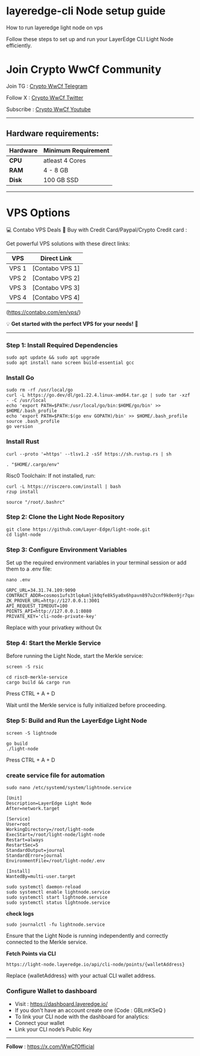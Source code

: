 # layeredge-cli Node setup guide
How to run layeredge light node on vps

Follow these steps to set up and run your LayerEdge CLI Light Node efficiently.

# Join Crypto WwCf Community

Join TG : [Crypto WwCf Telegram](https://t.me/WwCfAirdrops) 

Follow X : [Crypto WwCf Twitter](https://x.com/WwCfOfficial) 

Subscribe : [Crypto WwCf Youtube](https://youtube.com/@WwCfOfficial)

---

## Hardware requirements:

| **Hardware** | **Minimum Requirement** |
|--------------|-------------------------|
| **CPU**      | atleast 4 Cores         |
| **RAM**      | 4 - 8 GB                |
| **Disk**     | 100  GB  SSD            |

---

# VPS Options

💻 Contabo VPS Deals 🚀 Buy with Credit Card/Paypal/Crypto Credit card : 

Get powerful VPS solutions with these direct links:  


| **VPS** | **Direct Link**                      | 
|---------|--------------------------------------|
| VPS 1   | [Contabo VPS 1] | 
| VPS 2   | [Contabo VPS 2] |
| VPS 3   | [Contabo VPS 3] | 
| VPS 4   | [Contabo VPS 4] | 
(https://contabo.com/en/vps/)


💡 **Get started with the perfect VPS for your needs!** 🚀

---

### Step 1: Install Required Dependencies

```
sudo apt update && sudo apt upgrade
sudo apt install nano screen build-essential gcc
```

### Install Go
```
sudo rm -rf /usr/local/go
curl -L https://go.dev/dl/go1.22.4.linux-amd64.tar.gz | sudo tar -xzf - -C /usr/local
echo 'export PATH=$PATH:/usr/local/go/bin:$HOME/go/bin' >> $HOME/.bash_profile
echo 'export PATH=$PATH:$(go env GOPATH)/bin' >> $HOME/.bash_profile
source .bash_profile
go version
```
### Install Rust
```
curl --proto '=https' --tlsv1.2 -sSf https://sh.rustup.rs | sh
```
```
. "$HOME/.cargo/env"
```

Risc0 Toolchain: If not installed, run:

```
curl -L https://risczero.com/install | bash
rzup install

```
```
source "/root/.bashrc"
```

### Step 2: Clone the Light Node Repository

```
git clone https://github.com/Layer-Edge/light-node.git
cd light-node
```

### Step 3: Configure Environment Variables

Set up the required environment variables in your terminal session or add them to a .env file:

```
nano .env
```

```
GRPC_URL=34.31.74.109:9090
CONTRACT_ADDR=cosmos1ufs3tlq4umljk0qfe8k5ya0x6hpavn897u2cnf9k0en9jr7qarqqt56709
ZK_PROVER_URL=http://127.0.0.1:3001
API_REQUEST_TIMEOUT=100
POINTS_API=http://127.0.0.1:8080
PRIVATE_KEY='cli-node-private-key'
```

Replace with your privatkey without 0x

### Step 4: Start the Merkle Service

Before running the Light Node, start the Merkle service:

```
screen -S rsic
```

```
cd risc0-merkle-service
cargo build && cargo run
```

Press CTRL + A + D

Wait until the Merkle service is fully initialized before proceeding.

### Step 5: Build and Run the LayerEdge Light Node

```
screen -S lightnode
```
```
go build
./light-node
```

Press CTRL + A + D

### create service file for automation

```
sudo nano /etc/systemd/system/lightnode.service
```
```
[Unit]
Description=LayerEdge Light Node
After=network.target

[Service]
User=root
WorkingDirectory=/root/light-node
ExecStart=/root/light-node/light-node
Restart=always
RestartSec=5
StandardOutput=journal
StandardError=journal
EnvironmentFile=/root/light-node/.env

[Install]
WantedBy=multi-user.target
```


```
sudo systemctl daemon-reload
sudo systemctl enable lightnode.service
sudo systemctl start lightnode.service
sudo systemctl status lightnode.service
```

**check logs**

```
sudo journalctl -fu lightnode.service
```

Ensure that the Light Node is running independently and correctly connected to the Merkle service.

**Fetch Points via CLI**
``` 
https://light-node.layeredge.io/api/cli-node/points/{walletAddress}
```
Replace {walletAddress} with your actual CLI wallet address.

### Configure Wallet to dashboard

- Visit : https://dashboard.layeredge.io/ 
- If you don't have an account create one (Code :  GBLmKSeQ )
- To link your CLI node with the dashboard for analytics:
- Connect your wallet
- Link your CLI node’s Public Key

---

**Follow** : https://x.com/WwCfOfficial
